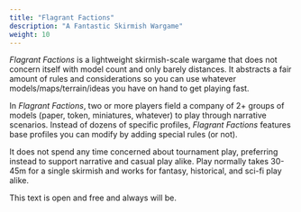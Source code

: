 ```yaml
---
title: "Flagrant Factions"
description: "A Fantastic Skirmish Wargame"
weight: 10
---
```


_Flagrant Factions_ is a lightweight skirmish-scale wargame that does not concern itself with model count and only barely distances.
It abstracts a fair amount of rules and considerations so you can use whatever models/maps/terrain/ideas you have on hand to get playing fast.

In _Flagrant Factions_, two or more players field a company of 2+ groups of models (paper, token, miniatures, whatever) to play through narrative scenarios.
Instead of dozens of specific profiles, _Flagrant Factions_ features base profiles you can modify by adding special rules (or not).

It does not spend any time concerned about tournament play, preferring instead to support narrative and casual play alike.
Play normally takes 30-45m for a single skirmish and works for fantasy, historical, and sci-fi play alike.

This text is open and free and always will be.
